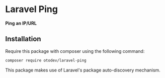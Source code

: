 # Laravel Ping

**Ping an IP/URL**


## Installation

Require this package with composer using the following command:

```bash
composer require otodev/laravel-ping
```

This package makes use of Laravel's package auto-discovery mechanism.




